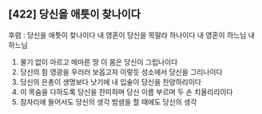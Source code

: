 ## [422] 당신을 애틋이 찾나이다

후렴 : 당신을 애틋이 찾나이다 내 영혼이 당신을 목말라 하나이다
       내 영혼이 하느님 내 하느님

1) 물기 없이 마르고 메마른 땅 이 몸은 당신이 그립나이다
2) 당신의 힘 영광을 우러러 보옵고자 이렇듯 성소에서 당신을 그리나이다
3) 당신의 은총이 생명보다 낫기에 내 입술이 당신을 찬양하리이다
4) 이 목숨을 다하도록 당신을 찬미하며 당신 이름 부르며 두 손 치올리리이다
5) 잠자리에 들어서도 당신의 생각 밤샘을 할 때에도 당신의 생각
